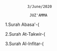               3/June/2020
              
               JUZ'AMMA
               
1.Surah Abasa'-(

2.Surah At-Takwir-(

3.Surah Al-Infitar-(
